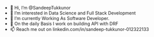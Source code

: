 - 👋 Hi, I’m @SandeepTukkunor
- 👀 I’m interested in Data Science and Full Stack Development 
- 🌱 I’m currently Working As Software Developer.
- 💞️ On the daily Basis I work on building API with DRF 
- 📫 Reach me out on <i class='fa fa-linkedin'></i>
linkedin.com/in/sandeep-tukkunor-012322133

<!---
SandeepTukkunor/SandeepTukkunor is a ✨ special ✨ repository because its `README.md` (this file) appears on your GitHub profile.
You can click the Preview link to take a look at your changes.
--->
